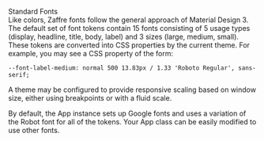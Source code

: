 Standard Fonts
<br>
Like colors, Zaffre fonts follow the general approach of Material Design 3. The default set of font tokens contain 15 fonts consisting of 5 usage types (display, headline, title, body, label) and 3 sizes (large, medium, small). These tokens are converted into CSS properties by the current theme. For example, you may see a CSS property of the form:

    --font-label-medium: normal 500 13.83px / 1.33 'Roboto Regular', sans-serif;

A theme may be configured to provide responsive scaling based on window size, either
using breakpoints or with a fluid scale.

By default, the App instance sets up Google fonts and uses a variation of the Robot font for all of the tokens. Your App class can be easily modified to use other fonts.